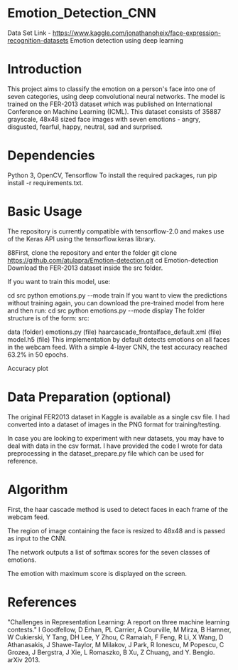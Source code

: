 # Emotion_Detection_CNN

Data Set Link - https://www.kaggle.com/jonathanoheix/face-expression-recognition-datasets
Emotion detection using deep learning
# Introduction
This project aims to classify the emotion on a person's face into one of seven categories, using deep convolutional neural networks. The model is trained on the FER-2013 dataset which was published on International Conference on Machine Learning (ICML). This dataset consists of 35887 grayscale, 48x48 sized face images with seven emotions - angry, disgusted, fearful, happy, neutral, sad and surprised.

 # Dependencies
Python 3, OpenCV, Tensorflow
To install the required packages, run pip install -r requirements.txt.
 # Basic Usage
The repository is currently compatible with tensorflow-2.0 and makes use of the Keras API using the tensorflow.keras library.

88First, clone the repository and enter the folder
git clone https://github.com/atulapra/Emotion-detection.git
cd Emotion-detection
Download the FER-2013 dataset inside the src folder.

If you want to train this model, use:

cd src
python emotions.py --mode train
If you want to view the predictions without training again, you can download the pre-trained model from here and then run:
cd src
python emotions.py --mode display
The folder structure is of the form:
src:

data (folder)
emotions.py (file)
haarcascade_frontalface_default.xml (file)
model.h5 (file)
This implementation by default detects emotions on all faces in the webcam feed. With a simple 4-layer CNN, the test accuracy reached 63.2% in 50 epochs.

Accuracy plot

# Data Preparation (optional)
The original FER2013 dataset in Kaggle is available as a single csv file. I had converted into a dataset of images in the PNG format for training/testing.

In case you are looking to experiment with new datasets, you may have to deal with data in the csv format. I have provided the code I wrote for data preprocessing in the dataset_prepare.py file which can be used for reference.

# Algorithm
First, the haar cascade method is used to detect faces in each frame of the webcam feed.

The region of image containing the face is resized to 48x48 and is passed as input to the CNN.

The network outputs a list of softmax scores for the seven classes of emotions.

The emotion with maximum score is displayed on the screen.

 # References
"Challenges in Representation Learning: A report on three machine learning contests." I Goodfellow, D Erhan, PL Carrier, A Courville, M Mirza, B Hamner, W Cukierski, Y Tang, DH Lee, Y Zhou, C Ramaiah, F Feng, R Li,
X Wang, D Athanasakis, J Shawe-Taylor, M Milakov, J Park, R Ionescu, M Popescu, C Grozea, J Bergstra, J Xie, L Romaszko, B Xu, Z Chuang, and Y. Bengio. arXiv 2013.
